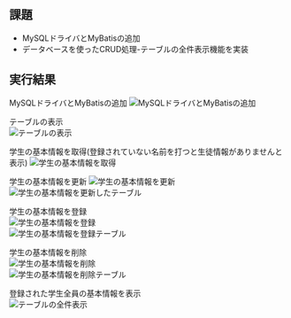 ## 課題
- MySQLドライバとMyBatisの追加
- データベースを使ったCRUD処理-テーブルの全件表示機能を実装

## 実行結果

MySQLドライバとMyBatisの追加
![MySQLドライバとMyBatisの追加](https://github.com/user-attachments/assets/d23ad22d-cc21-425c-ae0e-da386c39b5c3)

テーブルの表示   
![テーブルの表示](https://github.com/user-attachments/assets/b0df7ff4-3616-478e-ba08-90b5674b86de)

学生の基本情報を取得(登録されていない名前を打つと生徒情報がありませんと表示)
![学生の基本情報を取得](https://github.com/user-attachments/assets/7065c857-e0dd-4683-8518-0291aec114c3)

学生の基本情報を更新
![学生の基本情報を更新](https://github.com/user-attachments/assets/f2037e37-1905-4fe2-9cf1-627f35daa33d)    
![学生の基本情報を更新したテーブル](https://github.com/user-attachments/assets/f7c8218a-5cc8-4264-bb65-d4011ccb7900)

学生の基本情報を登録  
![学生の基本情報を登録](https://github.com/user-attachments/assets/40cc94a8-3503-4f5e-8480-0a61b47f6333)  
![学生の基本情報を登録テーブル](https://github.com/user-attachments/assets/b62a3227-0000-4e2c-8629-e03991864419)

学生の基本情報を削除  
![学生の基本情報を削除](https://github.com/user-attachments/assets/88bf833e-1a32-4079-b2fc-50f212915a26)  
![学生の基本情報を削除テーブル](https://github.com/user-attachments/assets/f479d7c9-63d9-4c30-aa7c-4eff18fa20c1)

登録された学生全員の基本情報を表示  
![テーブルの全件表示](https://github.com/user-attachments/assets/e3290cda-f6b9-479b-84b2-fd368a9b12ff)  
